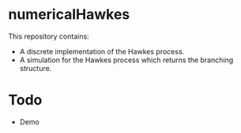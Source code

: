 # numericalHawkes

This repository contains:

- A discrete implementation of the Hawkes process.
- A simulation for the Hawkes process which returns the branching structure.

# Todo
- Demo

